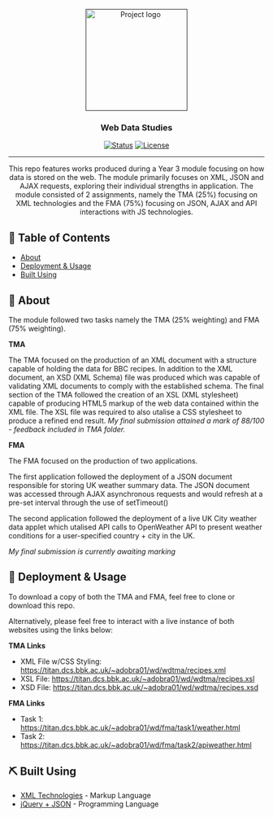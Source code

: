 <p align="center">
  <a href="" rel="noopener">
 <img width=200px height=200px src="https://image.flaticon.com/icons/png/512/136/136443.png" alt="Project logo"></a>
</p>

<h3 align="center">Web Data Studies</h3>

<div align="center">

  [![Status](https://img.shields.io/badge/status-active-success.svg)]() 
  [![License](https://img.shields.io/badge/license-MIT-blue.svg)](/LICENSE)

</div>

---

<p align="center"> 
    This repo features works produced during a Year 3 module focusing on how data is stored on the web. The module primarily focuses on XML, JSON and AJAX requests, exploring their individual strengths in application. The module consisted of 2 assignments, namely the TMA (25%) focusing on XML technologies and the FMA (75%) focusing on JSON, AJAX and API interactions with JS technologies.
    <br> 
</p>

## 📝 Table of Contents
- [About](#about)
- [Deployment & Usage](#deployment)
- [Built Using](#built_using)

## 🧐 About <a name = "about"></a>
The module followed two tasks namely the TMA (25% weighting) and FMA (75% weighting).

**TMA**

The TMA focused on the production of an XML document with a structure capable of holding the data for BBC recipes. In addition to the XML document, an XSD (XML Schema) file was produced which was capable of validating XML documents to comply with the established schema. The final section of the TMA followed the creation of an XSL (XML stylesheet) capable of producing HTML5 markup of the web data contained within the XML file. The XSL file was required to also utalise a CSS stylesheet to produce a refined end result. *My final submission attained a mark of 88/100 - feedback included in TMA folder.*

**FMA**

The FMA focused on the production of two applications. 

The first application followed the deployment of a JSON document responsible for storing UK weather summary data. The JSON document was accessed through AJAX asynchronous requests and would refresh at a pre-set interval through the use of setTimeout()

The second application followed the deployment of a live UK City weather data applet which utalised API calls to OpenWeather API to present weather conditions for a user-specified country + city in the UK.

*My final submission is currently awaiting marking*


## 🚀 Deployment & Usage <a name = "deployment"></a>
To download a copy of both the TMA and FMA, feel free to clone or download this repo.

Alternatively, please feel free to interact with a live instance of both websites using the links below:

**TMA Links**

- XML File w/CSS Styling:  https://titan.dcs.bbk.ac.uk/~adobra01/wd/wdtma/recipes.xml
- XSL File: https://titan.dcs.bbk.ac.uk/~adobra01/wd/wdtma/recipes.xsl
- XSD File: https://titan.dcs.bbk.ac.uk/~adobra01/wd/wdtma/recipes.xsd


**FMA Links**

- Task 1: https://titan.dcs.bbk.ac.uk/~adobra01/wd/fma/task1/weather.html
- Task 2: https://titan.dcs.bbk.ac.uk/~adobra01/wd/fma/task2/apiweather.html


## ⛏️ Built Using <a name = "built_using"></a>
- [XML Technologies](https://developer.mozilla.org/en-US/docs/Web/Guide/HTML/HTML5) - Markup Language
- [jQuery + JSON](https://expressjs.com/) - Programming Language
